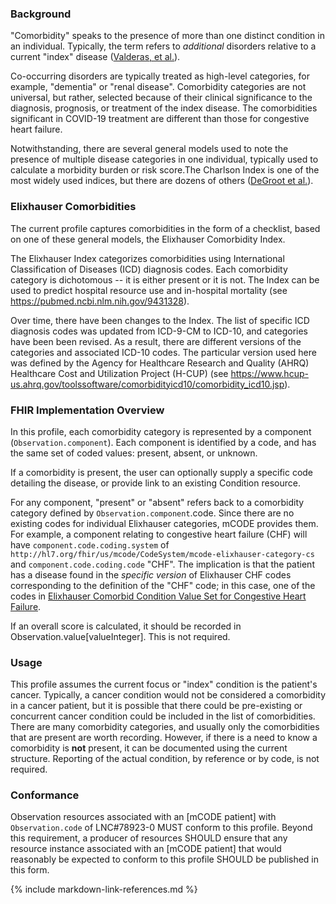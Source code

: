 ### Background

"Comorbidity" speaks to the presence of more than one distinct condition in an individual. Typically, the term refers to *additional* disorders relative to a current "index" disease ([Valderas, et al.](https://www.ncbi.nlm.nih.gov/pmc/articles/PMC2713155/)).

Co-occurring disorders are typically treated as high-level categories, for example, "dementia" or "renal disease". Comorbidity categories are not universal, but rather, selected because of their clinical significance to the diagnosis, prognosis, or treatment of the index disease. The comorbidities significant in COVID-19 treatment are different than those for congestive heart failure.

Notwithstanding, there are several general models used to note the presence of multiple disease categories in one individual, typically used to calculate a morbidity burden or risk score.The Charlson Index is one of the most widely used indices, but there are dozens of others ([DeGroot et al.](https://pubmed.ncbi.nlm.nih.gov/12725876/)).

### Elixhauser Comorbidities

The current profile captures comorbidities in the form of a checklist, based on one of these general models, the Elixhauser Comorbidity Index.

The Elixhauser Index categorizes comorbidities using International Classification of Diseases (ICD) diagnosis codes. Each comorbidity category is dichotomous -- it is either present or it is not. The Index can be used to predict hospital resource use and in-hospital mortality (see <https://pubmed.ncbi.nlm.nih.gov/9431328>).

Over time, there have been changes to the Index. The list of specific ICD diagnosis codes was updated from ICD-9-CM to ICD-10, and categories have been been revised. As a result, there are different versions of the categories and associated ICD-10 codes. The particular version used here was defined by the Agency for Healthcare Research and Quality (AHRQ) Healthcare Cost and Utilization Project (H-CUP) (see <https://www.hcup-us.ahrq.gov/toolssoftware/comorbidityicd10/comorbidity_icd10.jsp>).

### FHIR Implementation Overview

In this profile, each comorbidity category is represented by a component (`Observation.component`). Each component is identified by a code, and has the same set of coded values: present, absent, or unknown.

If a comorbidity is present, the user can optionally supply a specific code detailing the disease, or provide link to an existing Condition resource.

For any component, "present" or "absent" refers back to a comorbidity category defined by `Observation.component`.code. Since there are no existing codes for individual Elixhauser categories, mCODE provides them. For example, a component relating to congestive heart failure (CHF) will have `component.code.coding.system` of `http://hl7.org/fhir/us/mcode/CodeSystem/mcode-elixhauser-category-cs` and `component.code.coding.code` "CHF". The implication is that the patient has a disease found in the *specific version* of Elixhauser CHF codes corresponding to the definition of the "CHF" code; in this case, one of the codes in [Elixhauser Comorbid Condition Value Set for Congestive Heart Failure](ValueSet-elixhauser-congestive-heart-failure-vs.html).

If an overall score is calculated, it should be recorded in Observation.value[valueInteger].   This is not required.

### Usage

This profile assumes the current focus or "index" condition is the patient's cancer. Typically, a cancer condition would not be considered a comorbidity in a cancer patient, but it is possible that there could be pre-existing or concurrent cancer condition could be included in the list of comorbidities. There are many comorbidity categories, and usually only the comorbidities that are present are worth recording. However, if there is a need to know a comorbidity is **not** present, it can be documented using the current structure. Reporting of the actual condition, by reference or by code, is not required.

### Conformance

Observation resources associated with an [mCODE patient] with `Observation.code` of LNC#78923-0 MUST conform to this profile. Beyond this requirement, a producer of resources SHOULD ensure that any resource instance associated with an [mCODE patient] that would reasonably be expected to conform to this profile SHOULD be published in this form.

{% include markdown-link-references.md %}